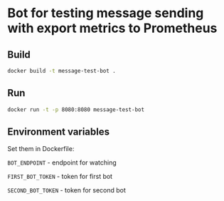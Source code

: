 # Bot for testing message sending with export metrics to Prometheus

## Build
```bash
docker build -t message-test-bot .
```

## Run 
```bash
docker run -t -p 8080:8080 message-test-bot
```

## Environment variables

Set them in Dockerfile:

`BOT_ENDPOINT` - endpoint for watching

`FIRST_BOT_TOKEN` - token for first bot

`SECOND_BOT_TOKEN` - token for second bot


